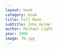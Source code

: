 ```yaml
---
layout: book
category: book
title: Full Moon
subtitle: John Hulme
author: Michael Light
year: 2005
image: fm.jpg
---
```

